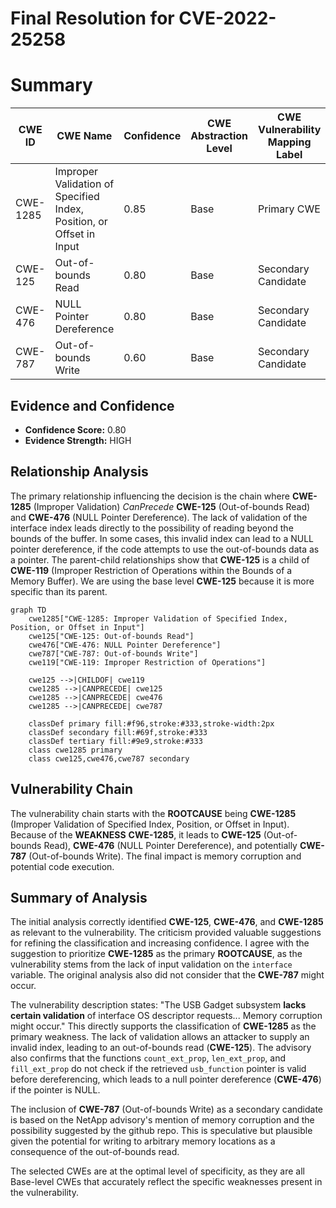 # Final Resolution for CVE-2022-25258

# Summary

| CWE ID | CWE Name | Confidence | CWE Abstraction Level | CWE Vulnerability Mapping Label | CWE-Vulnerability Mapping Notes |
|---|---|---|---|---|---|
| CWE-1285 | Improper Validation of Specified Index, Position, or Offset in Input | 0.85 | Base | Primary CWE | Allowed |
| CWE-125 | Out-of-bounds Read | 0.80 | Base | Secondary Candidate | Allowed |
| CWE-476 | NULL Pointer Dereference | 0.80 | Base | Secondary Candidate | Allowed |
| CWE-787 | Out-of-bounds Write | 0.60 | Base | Secondary Candidate | Allowed |

## Evidence and Confidence

*   **Confidence Score:** 0.80
*   **Evidence Strength:** HIGH

## Relationship Analysis

The primary relationship influencing the decision is the chain where **CWE-1285** (Improper Validation) *CanPrecede* **CWE-125** (Out-of-bounds Read) and **CWE-476** (NULL Pointer Dereference). The lack of validation of the interface index leads directly to the possibility of reading beyond the bounds of the buffer. In some cases, this invalid index can lead to a NULL pointer dereference, if the code attempts to use the out-of-bounds data as a pointer. The parent-child relationships show that **CWE-125** is a child of **CWE-119** (Improper Restriction of Operations within the Bounds of a Memory Buffer). We are using the base level **CWE-125** because it is more specific than its parent.

```mermaid
graph TD
    cwe1285["CWE-1285: Improper Validation of Specified Index, Position, or Offset in Input"]
    cwe125["CWE-125: Out-of-bounds Read"]
    cwe476["CWE-476: NULL Pointer Dereference"]
    cwe787["CWE-787: Out-of-bounds Write"]
    cwe119["CWE-119: Improper Restriction of Operations"]
    
    cwe125 -->|CHILDOF| cwe119
    cwe1285 -->|CANPRECEDE| cwe125
    cwe1285 -->|CANPRECEDE| cwe476
    cwe1285 -->|CANPRECEDE| cwe787
    
    classDef primary fill:#f96,stroke:#333,stroke-width:2px
    classDef secondary fill:#69f,stroke:#333
    classDef tertiary fill:#9e9,stroke:#333
    class cwe1285 primary
    class cwe125,cwe476,cwe787 secondary
```

## Vulnerability Chain

The vulnerability chain starts with the **ROOTCAUSE** being **CWE-1285** (Improper Validation of Specified Index, Position, or Offset in Input). Because of the **WEAKNESS** **CWE-1285**, it leads to **CWE-125** (Out-of-bounds Read), **CWE-476** (NULL Pointer Dereference), and potentially **CWE-787** (Out-of-bounds Write). The final impact is memory corruption and potential code execution.

## Summary of Analysis

The initial analysis correctly identified **CWE-125**, **CWE-476**, and **CWE-1285** as relevant to the vulnerability. The criticism provided valuable suggestions for refining the classification and increasing confidence. I agree with the suggestion to prioritize **CWE-1285** as the primary **ROOTCAUSE**, as the vulnerability stems from the lack of input validation on the `interface` variable. The original analysis also did not consider that the **CWE-787** might occur.

The vulnerability description states: "The USB Gadget subsystem **lacks certain validation** of interface OS descriptor requests... Memory corruption might occur." This directly supports the classification of **CWE-1285** as the primary weakness. The lack of validation allows an attacker to supply an invalid index, leading to an out-of-bounds read (**CWE-125**). The advisory also confirms that the functions `count_ext_prop`, `len_ext_prop`, and `fill_ext_prop` do not check if the retrieved `usb_function` pointer is valid before dereferencing, which leads to a null pointer dereference (**CWE-476**) if the pointer is NULL.

The inclusion of **CWE-787** (Out-of-bounds Write) as a secondary candidate is based on the NetApp advisory's mention of memory corruption and the possibility suggested by the github repo. This is speculative but plausible given the potential for writing to arbitrary memory locations as a consequence of the out-of-bounds read.

The selected CWEs are at the optimal level of specificity, as they are all Base-level CWEs that accurately reflect the specific weaknesses present in the vulnerability.